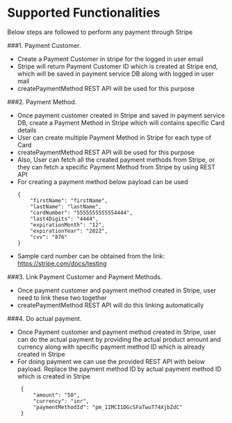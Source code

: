 # Supported Functionalities
Below steps are followed to perform any payment through Stripe

###1. Payment Customer.
 - Create a Payment Customer in stripe for the logged in user email
 - Stripe will return Payment Customer ID which is created at Stripe end, which will be saved in payment service DB along with logged in user mail
 - createPaymentMethod REST API will be used for this purpose

###2. Payment Method.
 - Once payment customer created in Stripe and saved in payment service DB, create a Payment Method in Stripe which will contains specific Card details
 - User can create multiple Payment Method in Stripe for each type of Card
 - createPaymentMethod REST API will be used for this purpose
 - Also, User can fetch all the created payment methods from Stripe, or they can fetch a specific Payment Method from Stripe by using REST API
 - For creating a payment method below payload can be used
    ```
    {
        "firstName": "firstName",
        "lastName": "lastName",
        "cardNumber": "5555555555554444",
        "last4Digits": "4444",
        "expirationMonth": "12",
        "expirationYear": "2022",
        "cvv": "876"
    }
    ```
 - Sample card number can be obtained from the link: https://stripe.com/docs/testing  

###3. Link Payment Customer and Payment Methods.
 - Once payment customer and payment method created in Stripe, user need to link these two together
 - createPaymentMethod REST API will do this linking automatically

###4. Do actual payment.
 - Once Payment customer and payment method created in Stripe, user can do the actual payment by providing the actual product amount and currency along with specific payment method ID which is already created in Stripe
 - For doing payment we can use the provided REST API with below payload. Replace the payment method ID by actual payment method ID which is created in Stripe
    ```
     {
         "amount": "50",
         "currency": "inr",
         "paymentMethodId": "pm_1IMCI1DGcSFaTwuT74XjbZdC"
     }
     ```
   